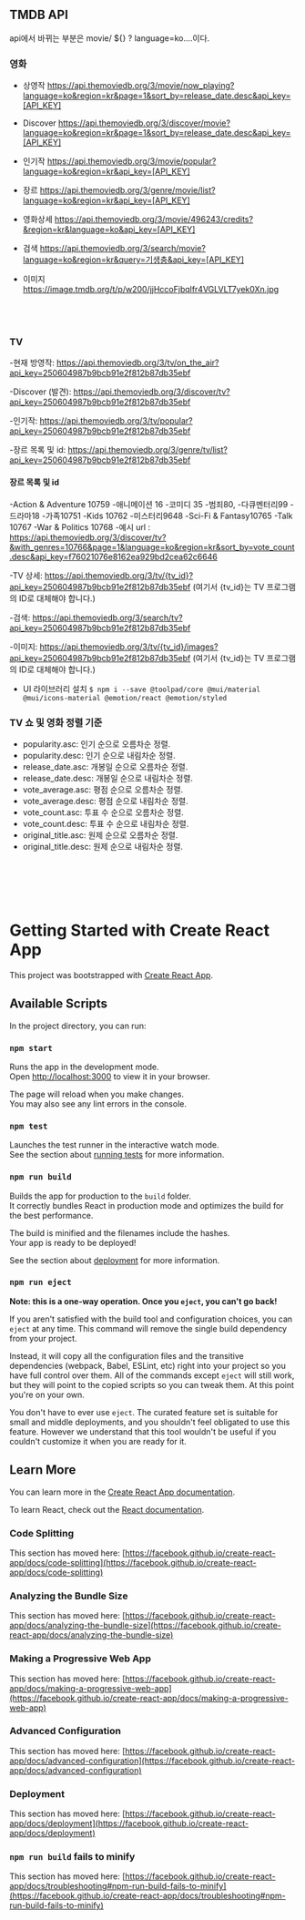 



## TMDB API
api에서 바뀌는 부분은 movie/ ${} ? language=ko....이다.
### 영화
- 상영작
https://api.themoviedb.org/3/movie/now_playing?language=ko&region=kr&page=1&sort_by=release_date.desc&api_key=[API_KEY]

- Discover
https://api.themoviedb.org/3/discover/movie?language=ko&region=kr&page=1&sort_by=release_date.desc&api_key=[API_KEY]

- 인기작
https://api.themoviedb.org/3/movie/popular?language=ko&region=kr&api_key=[API_KEY]

- 장르
https://api.themoviedb.org/3/genre/movie/list?language=ko&region=kr&api_key=[API_KEY]

- 영화상세
https://api.themoviedb.org/3/movie/496243/credits?&region=kr&language=ko&api_key=[API_KEY]

- 검색
https://api.themoviedb.org/3/search/movie?language=ko&region=kr&query=기생충&api_key=[API_KEY]
- 이미지
https://image.tmdb.org/t/p/w200/jjHccoFjbqlfr4VGLVLT7yek0Xn.jpg
<br><br><br><br>

### TV

-현재 방영작:
https://api.themoviedb.org/3/tv/on_the_air?api_key=250604987b9bcb91e2f812b87db35ebf

-Discover (발견):
https://api.themoviedb.org/3/discover/tv?api_key=250604987b9bcb91e2f812b87db35ebf

-인기작:
https://api.themoviedb.org/3/tv/popular?api_key=250604987b9bcb91e2f812b87db35ebf

-장르 목록 및 id:
https://api.themoviedb.org/3/genre/tv/list?api_key=250604987b9bcb91e2f812b87db35ebf

#### 장르 목록 및 id
-Action & Adventure 10759
-애니메이션 16
-코미디 35
-범죄80,
-다큐멘터리99
-드라마18
-가족10751
-Kids 10762
-미스터리9648
-Sci-Fi & Fantasy10765
-Talk 10767
-War & Politics 10768
-예시 url : https://api.themoviedb.org/3/discover/tv?&with_genres=10766&page=1&language=ko&region=kr&sort_by=vote_count.desc&api_key=f76021076e8162ea929bd2cea62c6646

-TV 상세:
https://api.themoviedb.org/3/tv/{tv_id}?api_key=250604987b9bcb91e2f812b87db35ebf
(여기서 {tv_id}는 TV 프로그램의 ID로 대체해야 합니다.)

-검색:
https://api.themoviedb.org/3/search/tv?api_key=250604987b9bcb91e2f812b87db35ebf

-이미지:
https://api.themoviedb.org/3/tv/{tv_id}/images?api_key=250604987b9bcb91e2f812b87db35ebf
(여기서 {tv_id}는 TV 프로그램의 ID로 대체해야 합니다.)

 - UI 라이브러리 설치
        ```
            $ npm i --save @toolpad/core @mui/material @mui/icons-material @emotion/react @emotion/styled
        ```

### TV 쇼 및 영화 정렬 기준
- popularity.asc: 인기 순으로 오름차순 정렬.
- popularity.desc: 인기 순으로 내림차순 정렬.
- release_date.asc: 개봉일 순으로 오름차순 정렬.
- release_date.desc: 개봉일 순으로 내림차순 정렬.
- vote_average.asc: 평점 순으로 오름차순 정렬.
- vote_average.desc: 평점 순으로 내림차순 정렬.
- vote_count.asc: 투표 수 순으로 오름차순 정렬.
- vote_count.desc: 투표 수 순으로 내림차순 정렬.
- original_title.asc: 원제 순으로 오름차순 정렬.
- original_title.desc: 원제 순으로 내림차순 정렬.

<br><br><br><br>

# Getting Started with Create React App

This project was bootstrapped with [Create React App](https://github.com/facebook/create-react-app).

## Available Scripts

In the project directory, you can run:

### `npm start`

Runs the app in the development mode.\
Open [http://localhost:3000](http://localhost:3000) to view it in your browser.

The page will reload when you make changes.\
You may also see any lint errors in the console.

### `npm test`

Launches the test runner in the interactive watch mode.\
See the section about [running tests](https://facebook.github.io/create-react-app/docs/running-tests) for more information.

### `npm run build`

Builds the app for production to the `build` folder.\
It correctly bundles React in production mode and optimizes the build for the best performance.

The build is minified and the filenames include the hashes.\
Your app is ready to be deployed!

See the section about [deployment](https://facebook.github.io/create-react-app/docs/deployment) for more information.

### `npm run eject`

**Note: this is a one-way operation. Once you `eject`, you can't go back!**

If you aren't satisfied with the build tool and configuration choices, you can `eject` at any time. This command will remove the single build dependency from your project.

Instead, it will copy all the configuration files and the transitive dependencies (webpack, Babel, ESLint, etc) right into your project so you have full control over them. All of the commands except `eject` will still work, but they will point to the copied scripts so you can tweak them. At this point you're on your own.

You don't have to ever use `eject`. The curated feature set is suitable for small and middle deployments, and you shouldn't feel obligated to use this feature. However we understand that this tool wouldn't be useful if you couldn't customize it when you are ready for it.

## Learn More

You can learn more in the [Create React App documentation](https://facebook.github.io/create-react-app/docs/getting-started).

To learn React, check out the [React documentation](https://reactjs.org/).

### Code Splitting

This section has moved here: [https://facebook.github.io/create-react-app/docs/code-splitting](https://facebook.github.io/create-react-app/docs/code-splitting)

### Analyzing the Bundle Size

This section has moved here: [https://facebook.github.io/create-react-app/docs/analyzing-the-bundle-size](https://facebook.github.io/create-react-app/docs/analyzing-the-bundle-size)

### Making a Progressive Web App

This section has moved here: [https://facebook.github.io/create-react-app/docs/making-a-progressive-web-app](https://facebook.github.io/create-react-app/docs/making-a-progressive-web-app)

### Advanced Configuration

This section has moved here: [https://facebook.github.io/create-react-app/docs/advanced-configuration](https://facebook.github.io/create-react-app/docs/advanced-configuration)

### Deployment

This section has moved here: [https://facebook.github.io/create-react-app/docs/deployment](https://facebook.github.io/create-react-app/docs/deployment)

### `npm run build` fails to minify

This section has moved here: [https://facebook.github.io/create-react-app/docs/troubleshooting#npm-run-build-fails-to-minify](https://facebook.github.io/create-react-app/docs/troubleshooting#npm-run-build-fails-to-minify)
